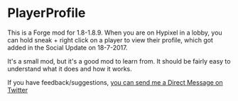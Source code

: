 # PlayerProfile
This is a Forge mod for 1.8-1.8.9.
When you are on Hypixel in a lobby, you can hold sneak + right click on a player to view their profile, which got added in the Social Update on 18-7-2017.

It's a small mod, but it's a good mod to learn from. It should be fairly easy to understand what it does and how it works.

If you have feedback/suggestions, [you can send me a Direct Message on Twitter](https://twitter.com/messages/compose?recipient_id=1938435270)
